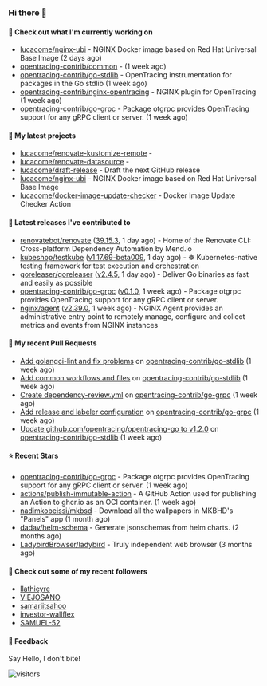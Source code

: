 ### Hi there 👋

#### 👷 Check out what I'm currently working on

- [lucacome/nginx-ubi](https://github.com/lucacome/nginx-ubi) - NGINX Docker image based on Red Hat Universal Base Image (2 days ago)
- [opentracing-contrib/common](https://github.com/opentracing-contrib/common) -  (1 week ago)
- [opentracing-contrib/go-stdlib](https://github.com/opentracing-contrib/go-stdlib) - OpenTracing instrumentation for packages in the Go stdlib (1 week ago)
- [opentracing-contrib/nginx-opentracing](https://github.com/opentracing-contrib/nginx-opentracing) - NGINX plugin for OpenTracing (1 week ago)
- [opentracing-contrib/go-grpc](https://github.com/opentracing-contrib/go-grpc) - Package otgrpc provides OpenTracing support for any gRPC client or server. (1 week ago)

#### 🌱 My latest projects

- [lucacome/renovate-kustomize-remote](https://github.com/lucacome/renovate-kustomize-remote) - 
- [lucacome/renovate-datasource](https://github.com/lucacome/renovate-datasource) - 
- [lucacome/draft-release](https://github.com/lucacome/draft-release) - Draft the next GitHub release
- [lucacome/nginx-ubi](https://github.com/lucacome/nginx-ubi) - NGINX Docker image based on Red Hat Universal Base Image
- [lucacome/docker-image-update-checker](https://github.com/lucacome/docker-image-update-checker) - Docker Image Update Checker Action

#### 🔭 Latest releases I've contributed to

- [renovatebot/renovate](https://github.com/renovatebot/renovate) ([39.15.3](https://github.com/renovatebot/renovate/releases/tag/39.15.3), 1 day ago) - Home of the Renovate CLI: Cross-platform Dependency Automation by Mend.io
- [kubeshop/testkube](https://github.com/kubeshop/testkube) ([v1.17.69-beta009](https://github.com/kubeshop/testkube/releases/tag/v1.17.69-beta009), 1 day ago) - ☸️ Kubernetes-native testing framework for test execution and orchestration
- [goreleaser/goreleaser](https://github.com/goreleaser/goreleaser) ([v2.4.5](https://github.com/goreleaser/goreleaser/releases/tag/v2.4.5), 1 day ago) - Deliver Go binaries as fast and easily as possible
- [opentracing-contrib/go-grpc](https://github.com/opentracing-contrib/go-grpc) ([v0.1.0](https://github.com/opentracing-contrib/go-grpc/releases/tag/v0.1.0), 1 week ago) - Package otgrpc provides OpenTracing support for any gRPC client or server.
- [nginx/agent](https://github.com/nginx/agent) ([v2.39.0](https://github.com/nginx/agent/releases/tag/v2.39.0), 1 week ago) - NGINX Agent provides an administrative entry point to remotely manage, configure and collect metrics and events from NGINX instances

#### 🔨 My recent Pull Requests

- [Add golangci-lint and fix problems](https://github.com/opentracing-contrib/go-stdlib/pull/75) on [opentracing-contrib/go-stdlib](https://github.com/opentracing-contrib/go-stdlib) (1 week ago)
- [Add common workflows and files](https://github.com/opentracing-contrib/go-stdlib/pull/74) on [opentracing-contrib/go-stdlib](https://github.com/opentracing-contrib/go-stdlib) (1 week ago)
- [Create dependency-review.yml](https://github.com/opentracing-contrib/go-grpc/pull/28) on [opentracing-contrib/go-grpc](https://github.com/opentracing-contrib/go-grpc) (1 week ago)
- [Add release and labeler configuration](https://github.com/opentracing-contrib/go-grpc/pull/27) on [opentracing-contrib/go-grpc](https://github.com/opentracing-contrib/go-grpc) (1 week ago)
- [Update github.com/opentracing/opentracing-go to v1.2.0](https://github.com/opentracing-contrib/go-stdlib/pull/69) on [opentracing-contrib/go-stdlib](https://github.com/opentracing-contrib/go-stdlib) (1 week ago)

#### ⭐ Recent Stars

- [opentracing-contrib/go-grpc](https://github.com/opentracing-contrib/go-grpc) - Package otgrpc provides OpenTracing support for any gRPC client or server. (1 week ago)
- [actions/publish-immutable-action](https://github.com/actions/publish-immutable-action) - A GitHub Action used for publishing an Action to ghcr.io as an OCI container.  (1 week ago)
- [nadimkobeissi/mkbsd](https://github.com/nadimkobeissi/mkbsd) - Download all the wallpapers in MKBHD&#39;s &#34;Panels&#34; app (1 month ago)
- [dadav/helm-schema](https://github.com/dadav/helm-schema) - Generate jsonschemas from helm charts. (2 months ago)
- [LadybirdBrowser/ladybird](https://github.com/LadybirdBrowser/ladybird) - Truly independent web browser (3 months ago)

#### 👯 Check out some of my recent followers

- [llathieyre](https://github.com/llathieyre)
- [VIEJOSANO](https://github.com/VIEJOSANO)
- [samarjitsahoo](https://github.com/samarjitsahoo)
- [investor-wallflex](https://github.com/investor-wallflex)
- [SAMUEL-52](https://github.com/SAMUEL-52)

#### 💬 Feedback

Say Hello, I don't bite!

![visitors](https://visitor-badge.laobi.icu/badge?page_id=lucacome.visitor-badge)
#
